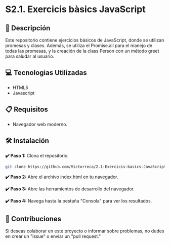 # S2.1. Exercicis bàsics JavaScript

## 📄 Descripción

Este repositorio contiene ejercicios básicos de JavaScript, donde se utilizan promesas y clases. Además, se utiliza el Promise.all para el manejo de todas las promesas, y la creación de la class Person con un método greet para saludar al usuario.

## 💻 Tecnologias Utilizadas

- HTML5
- Javascript

## 📋 Requisitos

- Navegador web moderno.

## 🛠️ Instalación

**✔️ Paso 1:** Clona el repositorio:

```bash
git clone https://github.com/Victorreca/2.1-Exercicis-basics-JavaScript
```

**✔️ Paso 2:** Abre el archivo index.html en tu navegador.

**✔️ Paso 3:** Abre las herramientos de desarrollo del navegador.

**✔️ Paso 4:** Navega hasta la pestaña "Consola" para ver los resultados.

## 🤝 Contribuciones

Si deseas colaborar en este proyecto o informar sobre problemas, no dudes en crear un "issue" o enviar un "pull request."
